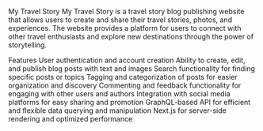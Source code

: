 My Travel Story
My Travel Story is a travel story blog publishing website that allows users to create and share their travel stories, photos, and experiences. The website provides a platform for users to connect with other travel enthusiasts and explore new destinations through the power of storytelling.

Features
User authentication and account creation
Ability to create, edit, and publish blog posts with text and images
Search functionality for finding specific posts or topics
Tagging and categorization of posts for easier organization and discovery
Commenting and feedback functionality for engaging with other users and authors
Integration with social media platforms for easy sharing and promotion
GraphQL-based API for efficient and flexible data querying and manipulation
Next.js for server-side rendering and optimized performance
